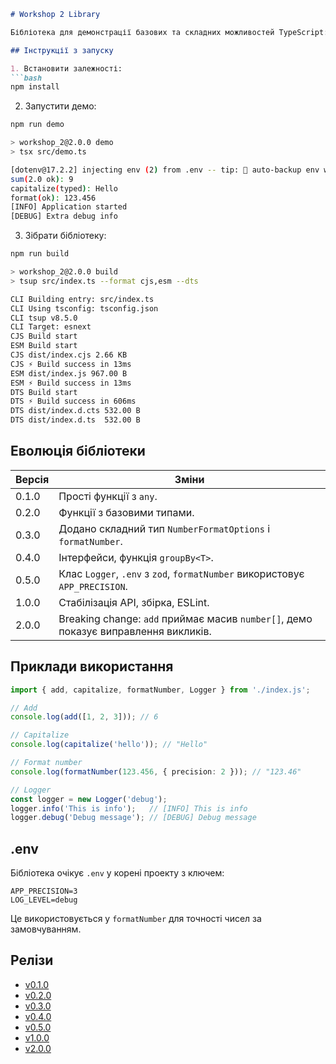 ````markdown
# Workshop 2 Library

Бібліотека для демонстрації базових та складних можливостей TypeScript: функції, типи, класи, робота з `.env`, логування.

## Інструкції з запуску

1. Встановити залежності:
```bash
npm install
````

2. Запустити демо:

```bash
npm run demo

> workshop_2@2.0.0 demo
> tsx src/demo.ts

[dotenv@17.2.2] injecting env (2) from .env -- tip: 📡 auto-backup env with Radar: https://dotenvx.com/radar
sum(2.0 ok): 9
capitalize(typed): Hello
format(ok): 123.456
[INFO] Application started
[DEBUG] Extra debug info
```



3. Зібрати бібліотеку:

```bash
npm run build

> workshop_2@2.0.0 build
> tsup src/index.ts --format cjs,esm --dts

CLI Building entry: src/index.ts
CLI Using tsconfig: tsconfig.json
CLI tsup v8.5.0
CLI Target: esnext
CJS Build start
ESM Build start
CJS dist/index.cjs 2.66 KB
CJS ⚡️ Build success in 13ms
ESM dist/index.js 967.00 B
ESM ⚡️ Build success in 13ms
DTS Build start
DTS ⚡️ Build success in 606ms
DTS dist/index.d.cts 532.00 B
DTS dist/index.d.ts  532.00 B
```


## Еволюція бібліотеки

| Версія | Зміни                                                                               |
| ------ | ----------------------------------------------------------------------------------- |
| 0.1.0  | Простi функції з `any`.                                                             |
| 0.2.0  | Функції з базовими типами.                                                          |
| 0.3.0  | Додано складний тип `NumberFormatOptions` і `formatNumber`.                         |
| 0.4.0  | Інтерфейси, функція `groupBy<T>`.                                                   |
| 0.5.0  | Клас `Logger`, `.env` з `zod`, `formatNumber` використовує `APP_PRECISION`.         |
| 1.0.0  | Стабілізація API, збірка, ESLint.                                                   |
| 2.0.0  | Breaking change: `add` приймає масив `number[]`, демо показує виправлення викликів. |

## Приклади використання

```ts
import { add, capitalize, formatNumber, Logger } from './index.js';

// Add
console.log(add([1, 2, 3])); // 6

// Capitalize
console.log(capitalize('hello')); // "Hello"

// Format number
console.log(formatNumber(123.456, { precision: 2 })); // "123.46"

// Logger
const logger = new Logger('debug');
logger.info('This is info');   // [INFO] This is info
logger.debug('Debug message'); // [DEBUG] Debug message
```

## .env

Бібліотека очікує `.env` у корені проекту з ключем:

```
APP_PRECISION=3
LOG_LEVEL=debug
```

Це використовується у `formatNumber` для точності чисел за замовчуванням.

## Релізи

* [v0.1.0](https://github.com/ni-cookie/workshop_2/releases/tag/v0.1.0)
* [v0.2.0](https://github.com/ni-cookie/workshop_2/releases/tag/v0.2.0)
* [v0.3.0](https://github.com/ni-cookie/workshop_2/releases/tag/v0.3.0)
* [v0.4.0](https://github.com/ni-cookie/workshop_2/releases/tag/v0.4.0)
* [v0.5.0](https://github.com/ni-cookie/workshop_2/releases/tag/v0.5.0)
* [v1.0.0](https://github.com/ni-cookie/workshop_2/releases/tag/v1.0.0)
* [v2.0.0](https://github.com/ni-cookie/workshop_2/releases/tag/v2.0.0)

